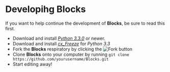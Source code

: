 Developihg Blocks
=================

If you want to help continue the development of **Blocks**, be sure to read this first.

* Download and install [*Python 3.3.0*](http://python.org/download) or newer.
* Download and install [*cx_Freeze*](http://cx-freeze.sourceforge.net/) for *Python 3.3*
* Fork the **Blocks** respiratory by clicking the ![Fork button](http://i81.servimg.com/u/f81/16/33/06/11/forkme11.png)
* Clone **Blocks** onto your computer by running `git clone https://github.com/yourusername/Blocks.git`
* Start editing away!

